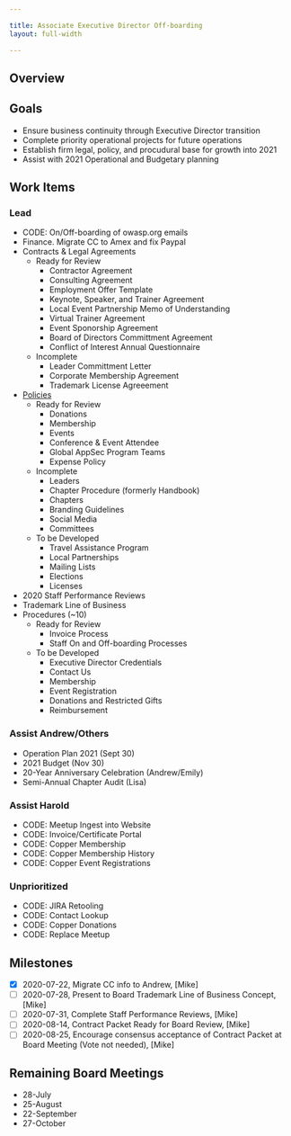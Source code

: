 ```yaml
---

title: Associate Executive Director Off-boarding
layout: full-width

---
```


## Overview

## Goals 
* Ensure business continuity through Executive Director transition
* Complete priority operational projects for future operations
* Establish firm legal, policy, and procudural base for growth into 2021
* Assist with 2021 Operational and Budgetary planning

## Work Items

### Lead
- CODE: On/Off-boarding of owasp.org emails
- Finance. Migrate CC to Amex and fix Paypal
- Contracts & Legal Agreements
  - Ready for Review
    - Contractor Agreement
    - Consulting Agreement
    - Employment Offer Template
    - Keynote, Speaker, and Trainer Agreement
    - Local Event Partnership Memo of Understanding
    - Virtual Trainer Agreement
    - Event Sponorship Agreement
    - Board of Directors Committment Agreement
    - Conflict of Interest Annual Questionnaire
  - Incomplete
    - Leader Committment Letter
    - Corporate Membership Agreement
    - Trademark License Agreeement
- [Policies](202010-policy-review)
  - Ready for Review
    - Donations
    - Membership
    - Events
    - Conference & Event Attendee
    - Global AppSec Program Teams
    - Expense Policy
  - Incomplete
    - Leaders
    - Chapter Procedure (formerly Handbook)
    - Chapters
    - Branding Guidelines
    - Social Media
    - Committees
  - To be Developed
    - Travel Assistance Program
    - Local Partnerships
    - Mailing Lists
    - Elections
    - Licenses
- 2020 Staff Performance Reviews
- Trademark Line of Business
- Procedures (~10)
  - Ready for Review
    - Invoice Process
    - Staff On and Off-boarding Processes
  - To be Developed
    - Executive Director Credentials
    - Contact Us
    - Membership
    - Event Registration
    - Donations and Restricted Gifts
    - Reimbursement

### Assist Andrew/Others
- Operation Plan 2021 (Sept 30)
- 2021 Budget (Nov 30)
- 20-Year Anniversary Celebration (Andrew/Emily)
- Semi-Annual Chapter Audit (Lisa)

### Assist Harold
- CODE: Meetup Ingest into Website
- CODE: Invoice/Certificate Portal
- CODE: Copper Membership
- CODE: Copper Membership History
- CODE: Copper Event Registrations

### Unprioritized
- CODE: JIRA Retooling
- CODE: Contact Lookup
- CODE: Copper Donations
- CODE: Replace Meetup

## Milestones

- [x] 2020-07-22, Migrate CC info to Andrew, [Mike]
- [ ] 2020-07-28, Present to Board Trademark Line of Business Concept, [Mike]
- [ ] 2020-07-31, Complete Staff Performance Reviews, [Mike]
- [ ] 2020-08-14, Contract Packet Ready for Board Review, [Mike]
- [ ] 2020-08-25, Encourage consensus acceptance of Contract Packet at Board Meeting (Vote not needed), [Mike]

## Remaining Board Meetings
- 28-July
- 25-August
- 22-September
- 27-October


